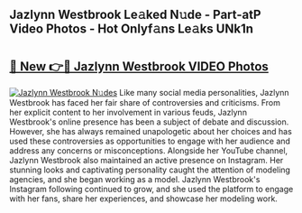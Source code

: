 ## Jazlynn Westbrook Le𝚊ked N𝚞de - Part-atP Video Photos - Hot Onlyf𝚊ns Le𝚊ks UNk1n

# <h2><a href="http://ab55428.deff.icu/?id=Jazlynn+Westbrook">🔗 New 👉🔴 Jazlynn Westbrook VIDEO Photos</a></h2>

[![Jazlynn Westbrook N𝚞des](https://i.imgur.com/rIISA9y.gif)](http://ab55428.deff.icu/?id=Jazlynn+Westbrook)
Like many social media personalities, Jazlynn Westbrook has faced her fair share of controversies and criticisms. From her explicit content to her involvement in various feuds, Jazlynn Westbrook's online presence has been a subject of debate and discussion. However, she has always remained unapologetic about her choices and has used these controversies as opportunities to engage with her audience and address any concerns or misconceptions. Alongside her YouTube channel, Jazlynn Westbrook also maintained an active presence on Instagram. Her stunning looks and captivating personality caught the attention of modeling agencies, and she began working as a model. Jazlynn Westbrook's Instagram following continued to grow, and she used the platform to engage with her fans, share her experiences, and showcase her modeling work.
